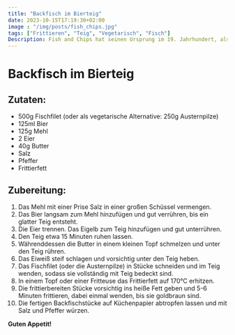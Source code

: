 ```yaml
---
title: "Backfisch im Bierteig"
date: 2023-10-15T17:19:30+02:00
image : "/img/posts/fish_chips.jpg"
tags: ["Frittieren", "Teig", "Vegetarisch", "Fisch"]
Description: Fish and Chips hat seinen Ursprung im 19. Jahrhundert, als jüdische Einwanderer aus Portugal und Spanien die Idee des panierten Fischs nach Großbritannien brachten.
---
```

# Backfisch im Bierteig

## Zutaten:
- 500g Fischfilet (oder als vegetarische Alternative: 250g Austernpilze)
- 125ml Bier
- 125g Mehl
- 2 Eier
- 40g Butter
- Salz
- Pfeffer
- Frittierfett

## Zubereitung:

1. Das Mehl mit einer Prise Salz in einer großen Schüssel vermengen.
2. Das Bier langsam zum Mehl hinzufügen und gut verrühren, bis ein glatter Teig entsteht.
3. Die Eier trennen. Das Eigelb zum Teig hinzufügen und gut unterrühren.
4. Den Teig etwa 15 Minuten ruhen lassen.
5. Währenddessen die Butter in einem kleinen Topf schmelzen und unter den Teig rühren.
6. Das Eiweiß steif schlagen und vorsichtig unter den Teig heben.
7. Das Fischfilet (oder die Austernpilze) in Stücke schneiden und im Teig wenden, sodass sie vollständig mit Teig bedeckt sind.
8. In einem Topf oder einer Fritteuse das Frittierfett auf 170°C erhitzen.
9. Die frittierbereiten Stücke vorsichtig ins heiße Fett geben und 5-6 Minuten frittieren, dabei einmal wenden, bis sie goldbraun sind.
10. Die fertigen Backfischstücke auf Küchenpapier abtropfen lassen und mit Salz und Pfeffer würzen.

**Guten Appetit!**

